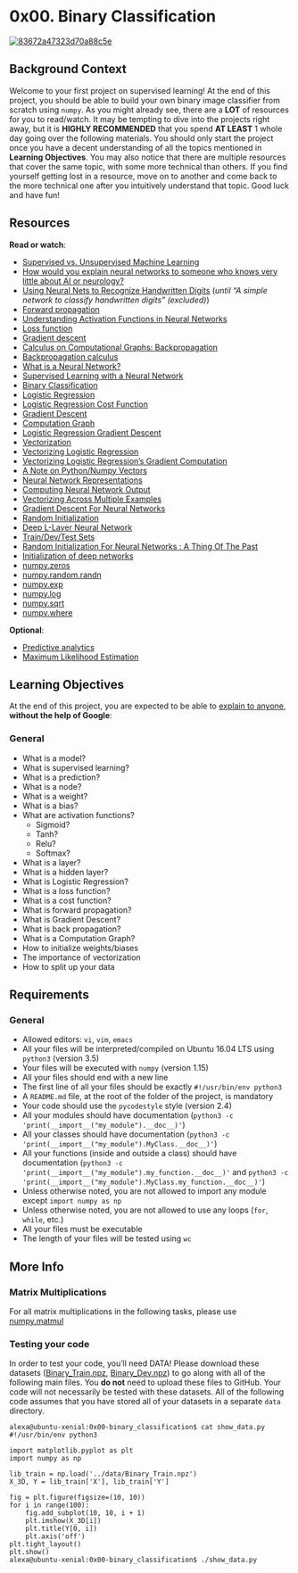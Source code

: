 <h1 class="gap">0x00. Binary Classification</h1>

<article id="description" class="gap formatted-content">
    <p><a href="https://ibb.co/CHYhFVy"><img src="https://i.ibb.co/LZcnf9y/83672a47323d70a88c5e.jpg" alt="83672a47323d70a88c5e" border="0"></a></p>

<h2>Background Context</h2>

<p>Welcome to your first project on supervised learning! At the end of this project, you should be able to build your own binary image classifier from scratch using <code>numpy</code>. As you might already see, there are a <strong>LOT</strong> of resources for you to read/watch. It may be tempting to dive into the projects right away, but it is <strong>HIGHLY RECOMMENDED</strong> that you spend <strong>AT LEAST</strong> 1 whole day going over the following materials. You should only start the project once you have a decent understanding of all the topics mentioned in <strong>Learning Objectives</strong>. You may also notice that there are multiple resources that cover the same topic, with some more technical than others. If you find yourself getting lost in a resource, move on to another and come back to the more technical one after you intuitively understand that topic. Good luck and have fun!</p>

<h2>Resources</h2>

<p><strong>Read or watch</strong>:</p>

<ul>
<li><a href="/rltoken/16mL_gwlZqRa3NAv325YiQ" title="Supervised vs. Unsupervised Machine Learning" target="_blank">Supervised vs. Unsupervised Machine Learning</a> </li>
<li><a href="/rltoken/A1B1qLJgpKvA4RySpI6r7g" title="How would you explain neural networks to someone who knows very little about AI or neurology?" target="_blank">How would you explain neural networks to someone who knows very little about AI or neurology?</a> </li>
<li><a href="/rltoken/EjjENEVXJKiAZsqSqWMl-w" title="Using Neural Nets to Recognize Handwritten Digits" target="_blank">Using Neural Nets to Recognize Handwritten Digits</a> (<em>until “A simple network to classify handwritten digits” (excluded)</em>)</li>
<li><a href="/rltoken/da0lo6JbjEDxCbffjRHc7g" title="Forward propagation" target="_blank">Forward propagation</a> </li>
<li><a href="/rltoken/hz77ChKoiSjMFzi7mgMzBA" title="Understanding Activation Functions in Neural Networks" target="_blank">Understanding Activation Functions in Neural Networks</a></li>
<li><a href="/rltoken/KgRV0-l2LBdQciUXGIeCqQ" title="Loss function" target="_blank">Loss function</a> </li>
<li><a href="/rltoken/7iSJelYELwy7C8cCsGk5hw" title="Gradient descent" target="_blank">Gradient descent</a> </li>
<li><a href="/rltoken/BONZS65eZnIMjngFhr7dPA" title="Calculus on Computational Graphs: Backpropagation" target="_blank">Calculus on Computational Graphs: Backpropagation</a> </li>
<li><a href="/rltoken/Arpa6EFk9q5gD9aJ4Wl5qA" title="Backpropagation calculus" target="_blank">Backpropagation calculus</a> </li>
<li><a href="/rltoken/EkncpxTwCUJztJsYI0wciA" title="What is a Neural Network?" target="_blank">What is a Neural Network?</a> </li>
<li><a href="/rltoken/LoWxJZN-JA0VkV13QQrw1g" title="Supervised Learning with a Neural Network" target="_blank">Supervised Learning with a Neural Network</a> </li>
<li><a href="/rltoken/cFuQ0hUHg_SpVCHvKrXMzg" title="Binary Classification" target="_blank">Binary Classification</a> </li>
<li><a href="/rltoken/sGIlY030fFNX4nNQidq5fw" title="Logistic Regression" target="_blank">Logistic Regression</a> </li>
<li><a href="/rltoken/xZTVYTU5pSnSK3a7o3OuIQ" title="Logistic Regression Cost Function" target="_blank">Logistic Regression Cost Function</a></li>
<li><a href="/rltoken/M3YbEr_BqYcILJNz7YzLaQ" title="Gradient Descent" target="_blank">Gradient Descent</a></li>
<li><a href="/rltoken/X5CelY1ajZt3wHrjtls6Fg" title="Computation Graph" target="_blank">Computation Graph</a> </li>
<li><a href="/rltoken/HLxYo6tgVumVNRysPUxKNA" title="Logistic Regression Gradient Descent" target="_blank">Logistic Regression Gradient Descent</a> </li>
<li><a href="/rltoken/Zxdbe_-GWZRfXKfs5JM9ig" title="Vectorization" target="_blank">Vectorization</a></li>
<li><a href="/rltoken/HQ9VuO9c4XPJgIm6Nxyn5Q" title="Vectorizing Logistic Regression" target="_blank">Vectorizing Logistic Regression</a></li>
<li><a href="/rltoken/RaswXJ2G9LHswV0CypjA0A" title="Vectorizing Logistic Regression's Gradient Computation" target="_blank">Vectorizing Logistic Regression’s Gradient Computation</a> </li>
<li><a href="/rltoken/wKRb7J-yeA92EF5aEJd3oA" title="A Note on Python/Numpy Vectors" target="_blank">A Note on Python/Numpy Vectors</a> </li>
<li><a href="/rltoken/JyhRr98YlhACYERu0GncNQ" title="Neural Network Representations" target="_blank">Neural Network Representations</a> </li>
<li><a href="/rltoken/Lpcj3uH_6hh8Fp1dXzKkCw" title="Computing Neural Network Output" target="_blank">Computing Neural Network Output</a> </li>
<li><a href="/rltoken/uWY4JFKkT58mrHSBig_f5A" title="Vectorizing Across Multiple Examples" target="_blank">Vectorizing Across Multiple Examples</a> </li>
<li><a href="/rltoken/Q583jTfE8BfU5hPW1xlDiQ" title="Gradient Descent For Neural Networks" target="_blank">Gradient Descent For Neural Networks</a> </li>
<li><a href="/rltoken/2uZWU7WaWSQfwGNKlcgZig" title="Random Initialization" target="_blank">Random Initialization</a> </li>
<li><a href="/rltoken/iMyExMqGZGcawyK51FcdzQ" title="Deep L-Layer Neural Network" target="_blank">Deep L-Layer Neural Network</a> </li>
<li><a href="/rltoken/varxWT03Dy39WlyrZBGAVQ" title="Train/Dev/Test Sets" target="_blank">Train/Dev/Test Sets</a> </li>
<li><a href="/rltoken/Lw4QRvFzjkICRmzyl1-8-Q" title="Random Initialization For Neural Networks : A Thing Of The Past" target="_blank">Random Initialization For Neural Networks : A Thing Of The Past</a> </li>
<li><a href="/rltoken/ymVrn0IFwxnzoo3WwEZzcQ" title="Initialization of deep networks" target="_blank">Initialization of deep networks</a> </li>
<li><a href="/rltoken/Ho3q2XEingriAApbvjTy6w" title="numpy.zeros" target="_blank">numpy.zeros</a> </li>
<li><a href="/rltoken/JFRl_j_ebMhXasgQ_geUug" title="numpy.random.randn" target="_blank">numpy.random.randn</a> </li>
<li><a href="/rltoken/AjRCO7Yh0JW4lC0xuGmbOg" title="numpy.exp" target="_blank">numpy.exp</a> </li>
<li><a href="/rltoken/AtD0YS-8Q3Oc0TN1MQ6Wuw" title="numpy.log" target="_blank">numpy.log</a> </li>
<li><a href="/rltoken/Xb26cP7K6Bqtoc_NhQXosg" title="numpy.sqrt" target="_blank">numpy.sqrt</a> </li>
<li><a href="/rltoken/6owcKbc6MWk7JlnlM0AaWA" title="numpy.where" target="_blank">numpy.where</a> </li>
</ul>

<p><strong>Optional</strong>:</p>

<ul>
<li><a href="/rltoken/Bp_21TFndH5cSWLBObZuzQ" title="Predictive analytics" target="_blank">Predictive analytics</a> </li>
<li><a href="/rltoken/XKoD7TJFrpjB9xjY8L1t-w" title="Maximum Likelihood Estimation" target="_blank">Maximum Likelihood Estimation</a></li>
</ul>

<h2>Learning Objectives</h2>

<p>At the end of this project, you are expected to be able to <a href="/rltoken/yKtIe6fSEklenpymZ18Xrw" title="explain to anyone" target="_blank">explain to anyone</a>, <strong>without the help of Google</strong>:</p>

<h3>General</h3>

<ul>
<li>What is a model?</li>
<li>What is supervised learning?</li>
<li>What is a prediction?</li>
<li>What is a node?</li>
<li>What is a weight?</li>
<li>What is a bias?</li>
<li>What are activation functions?

<ul>
<li>Sigmoid?</li>
<li>Tanh?</li>
<li>Relu?</li>
<li>Softmax?</li>
</ul></li>
<li>What is a layer?</li>
<li>What is a hidden layer?</li>
<li>What is Logistic Regression?</li>
<li>What is a loss function?</li>
<li>What is a cost function?</li>
<li>What is forward propagation?</li>
<li>What is Gradient Descent?</li>
<li>What is back propagation?</li>
<li>What is a Computation Graph?</li>
<li>How to initialize weights/biases</li>
<li>The importance of vectorization</li>
<li>How to split up your data</li>
</ul>

<h2>Requirements</h2>

<h3>General</h3>

<ul>
<li>Allowed editors: <code>vi</code>, <code>vim</code>, <code>emacs</code></li>
<li>All your files will be interpreted/compiled on Ubuntu 16.04 LTS using <code>python3</code> (version 3.5)</li>
<li>Your files will be executed with <code>numpy</code> (version 1.15)</li>
<li>All your files should end with a new line</li>
<li>The first line of all your files should be exactly <code>#!/usr/bin/env python3</code></li>
<li>A <code>README.md</code> file, at the root of the folder of the project, is mandatory</li>
<li>Your code should use the <code>pycodestyle</code> style (version 2.4)</li>
<li>All your modules should have documentation (<code>python3 -c 'print(__import__("my_module").__doc__)'</code>)</li>
<li>All your classes should have documentation (<code>python3 -c 'print(__import__("my_module").MyClass.__doc__)'</code>)</li>
<li>All your functions (inside and outside a class) should have documentation (<code>python3 -c 'print(__import__("my_module").my_function.__doc__)'</code> and <code>python3 -c 'print(__import__("my_module").MyClass.my_function.__doc__)'</code>)</li>
<li>Unless otherwise noted, you are not allowed to import any module except <code>import numpy as np</code></li>
<li>Unless otherwise noted, you are not allowed to use any loops (<code>for</code>, <code>while</code>, etc.)</li>
<li>All your files must be executable</li>
<li>The length of your files will be tested using <code>wc</code></li>
</ul>

<h2>More Info</h2>

<h3>Matrix Multiplications</h3>

<p>For all matrix multiplications in the following tasks, please use <a href="/rltoken/Ox8bY8ogmUftzjR96IrMDw" title="numpy.matmul" target="_blank">numpy.matmul</a></p>

<h3>Testing your code</h3>

<p>In order to test your code, you’ll need DATA! Please download these datasets (<a href="https://s3.amazonaws.com/intranet-projects-files/holbertonschool-ml/Binary_Train.npz" title="Binary_Train.npz" target="_blank">Binary_Train.npz</a>, <a href="https://s3.amazonaws.com/intranet-projects-files/holbertonschool-ml/Binary_Dev.npz" title="Binary_Dev.npz" target="_blank">Binary_Dev.npz</a>) to go along with all of the following main files. You <strong>do not</strong> need to upload these files to GitHub. Your code will not necessarily be tested with these datasets. All of the following code assumes that you have stored all of your datasets in a separate <code>data</code> directory.</p>

<pre><code>alexa@ubuntu-xenial:0x00-binary_classification$ cat show_data.py
#!/usr/bin/env python3

import matplotlib.pyplot as plt
import numpy as np

lib_train = np.load('../data/Binary_Train.npz')
X_3D, Y = lib_train['X'], lib_train['Y']

fig = plt.figure(figsize=(10, 10))
for i in range(100):
    fig.add_subplot(10, 10, i + 1)
    plt.imshow(X_3D[i])
    plt.title(Y[0, i])
    plt.axis('off')
plt.tight_layout()
plt.show()
alexa@ubuntu-xenial:0x00-binary_classification$ ./show_data.py
</code></pre>

<p><img src="https://holbertonintranet.s3.amazonaws.com/uploads/medias/2018/10/9bf500103f10b830474e.png?X-Amz-Algorithm=AWS4-HMAC-SHA256&amp;X-Amz-Credential=AKIARDDGGGOUWMNL5ANN%2F20200806%2Fus-east-1%2Fs3%2Faws4_request&amp;X-Amz-Date=20200806T141630Z&amp;X-Amz-Expires=86400&amp;X-Amz-SignedHeaders=host&amp;X-Amz-Signature=c2627571e3072ad74ce319812532aad715271cf1bb5f5d5bdc69f2267f042781" alt="" style=""></p>

  </article>
